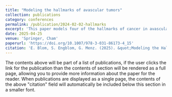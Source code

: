 ```yaml
---
title: "Modeling the hallmarks of avascular tumors"
collection: publications
category: conferences
permalink: /publication/2024-02-02-hallmarks
excerpt: 'This paper models four of the hallmarks of cancer in avascular tumours.'
date: 2025-04-25
venue: 'Springer, Cham'
paperurl: 'https://doi.org/10.1007/978-3-031-86173-4_15'
citation: 'E. Blom, S. Engblom, G. Menz. (2025). &quot;Modeling the Hallmarks of Avascular Tumors.&quot; <i>In: A. Sequeira, A. Silvestre, S.S. Valtchev, J. Janela (eds) Numerical Mathematics and Advanced Applications ENUMATH 2023, Volume 1. ENUMATH 2023. Lecture Notes in Computational Science and Engineering, vol 153. Springer, Cham.</i> https://doi.org/10.1007/978-3-031-86173-4_15'
---
```


The contents above will be part of a list of publications, if the user clicks the link for the publication than the contents of section will be rendered as a full page, allowing you to provide more information about the paper for the reader. When publications are displayed as a single page, the contents of the above "citation" field will automatically be included below this section in a smaller font.
